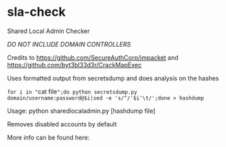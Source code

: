 # sla-check
Shared Local Admin Checker

*DO NOT INCLUDE DOMAIN CONTROLLERS*

Credits to https://github.com/SecureAuthCorp/impacket and https://github.com/byt3bl33d3r/CrackMapExec

Uses formatted output from secretsdump and does analysis on the hashes 

`for i in "`cat file`";do python secretsdump.py domain/username:password@$i|sed -e 's/^/'$i'\t/';done > hashdump`

Usage:
python sharedlocaladmin.py [hashdump file]

Removes disabled accounts by default

More info can be found here: 
